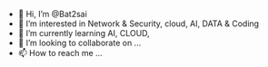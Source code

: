 - 👋 Hi, I’m @Bat2sai
- 👀 I’m interested in Network & Security, cloud, AI, DATA & Coding
- 🌱 I’m currently learning AI, CLOUD,
- 💞️ I’m looking to collaborate on ...
- 📫 How to reach me ...

<!---
Bat2sai/Bat2sai is a ✨ special ✨ repository because its `README.md` (this file) appears on your GitHub profile.
You can click the Preview link to take a look at your changes.
--->
